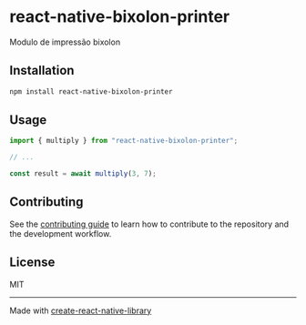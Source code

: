 # react-native-bixolon-printer
Modulo de impressão bixolon
## Installation

```sh
npm install react-native-bixolon-printer
```

## Usage

```js
import { multiply } from "react-native-bixolon-printer";

// ...

const result = await multiply(3, 7);
```

## Contributing

See the [contributing guide](CONTRIBUTING.md) to learn how to contribute to the repository and the development workflow.

## License

MIT

---

Made with [create-react-native-library](https://github.com/callstack/react-native-builder-bob)
